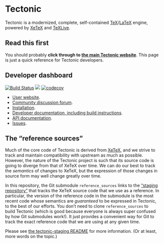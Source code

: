 Tectonic
========

Tectonic is a modernized, complete, self-contained
[TeX](https://en.wikipedia.org/wiki/TeX)/[LaTeX](https://www.latex-project.org/)
engine, powered by [XeTeX](http://xetex.sourceforge.net/) and
[TeXLive](https://www.tug.org/texlive/).

## Read this first

You should probably **click through to
[the main Tectonic website](https://tectonic-typesetting.github.io/)**. This
page is just a quick reference for Tectonic developers.

## Developer dashboard

[![Build Status](https://travis-ci.org/tectonic-typesetting/tectonic.svg?branch=master)](https://travis-ci.org/tectonic-typesetting/tectonic)
[![](http://meritbadge.herokuapp.com/tectonic)](https://crates.io/crates/tectonic)
[![codecov](https://codecov.io/gh/tectonic-typesetting/tectonic/branch/master/graph/badge.svg)](https://codecov.io/gh/tectonic-typesetting/tectonic)

- [User website](https://tectonic-typesetting.github.io/).
- [Community discussion forum](https://tectonic.newton.cx/).
- [Installation](https://tectonic-typesetting.github.io/install.html).
- [Developer documentation, including build instructions](https://tectonic-typesetting.github.io/develop.html).
- [API documentation](https://tectonic-typesetting.github.io/api-docs/tectonic/).
- [Issues](https://github.com/tectonic-typesetting/tectonic/issues/).

## The “reference sources”

Much of the core code of Tectonic is derived from
[XeTeX](http://xetex.sourceforge.net/), and we strive to track and maintain
compatibility with upstream as much as possible. However, the nature of the
Tectonic project is such that its source code is going to diverge from that of
XeTeX over time. We can do our best to track the *semantics* of changes to
XeTeX, but the expression of those changes in source form may well change
greatly over time.

In this repository, the Git submodule `reference_sources` links to the
[“staging repository”](../tectonic-staging.git) that tracks the XeTeX source
code that we use as a reference. In particular, the version of the reference
code in the submodule is the most recent code whose semantics are *guaranteed*
to be expressed in Tectonic, to the best of our efforts. You don’t need to
clone `reference_sources` to build Tectonic (which is good because everyone is
always super confused by how Git submodules work!). It just provides a
convenient way for Git to track the exact reference code that we are using at
any given time.

Please see
[the tectonic-staging README](https://github.com/tectonic-typesetting/tectonic-staging#readme)
for more information. (Or at least, more words on the topic.)
